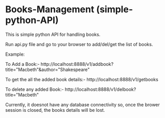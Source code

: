 # Books-Management (simple-python-API)
This is simple python API for handling books.

Run api.py file and go to your browser to add/del/get the list of books.

Example: 

To Add a Book:-
http://localhost:8888/v1/addbook?title="Macbeth"&author="Shakespeare"

To get the all the added book details:-
http://localhost:8888/v1/getbooks

To delete any added Book:-
http://localhost:8888/v1/delbook?title="Macbeth"

Currently, it doesnot have any database connectivity so, once the brower session is closed, the books details will be lost.
